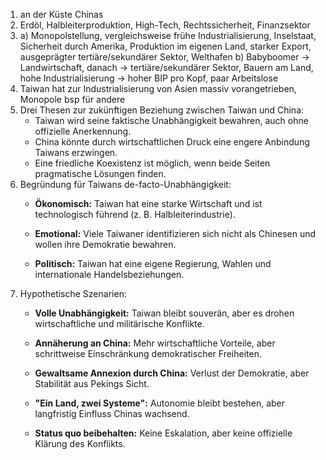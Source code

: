 1) an der Küste Chinas
2) Erdöl, Halbleiterproduktion, High-Tech, Rechtssicherheit, Finanzsektor
3) 
	a) Monopolstellung, vergleichsweise frühe Industrialisierung, Inselstaat, Sicherheit durch Amerika, Produktion im eigenen Land, starker Export, ausgeprägter tertiäre/sekundärer Sektor, Welthafen
	b) Babyboomer -> Landwirtschaft, danach -> tertiäre/sekundärer Sektor, Bauern am Land, hohe Industrialisierung -> hoher BIP pro Kopf, paar Arbeitslose
4) Taiwan hat zur Industrialisierung von Asien massiv vorangetrieben, Monopole bsp für andere
5) Drei Thesen zur zukünftigen Beziehung zwischen Taiwan und China:
	- Taiwan wird seine faktische Unabhängigkeit bewahren, auch ohne offizielle Anerkennung.
	- China könnte durch wirtschaftlichen Druck eine engere Anbindung Taiwans erzwingen.
	- Eine friedliche Koexistenz ist möglich, wenn beide Seiten pragmatische Lösungen finden.
6) Begründung für Taiwans de-facto-Unabhängigkeit:
	- **Ökonomisch:** Taiwan hat eine starke Wirtschaft und ist technologisch führend (z. B. Halbleiterindustrie).
	
	- **Emotional:** Viele Taiwaner identifizieren sich nicht als Chinesen und wollen ihre Demokratie bewahren.
	
	- **Politisch:** Taiwan hat eine eigene Regierung, Wahlen und internationale Handelsbeziehungen.
7) Hypothetische Szenarien:
	- **Volle Unabhängigkeit:** Taiwan bleibt souverän, aber es drohen wirtschaftliche und militärische Konflikte.
	    
	- **Annäherung an China:** Mehr wirtschaftliche Vorteile, aber schrittweise Einschränkung demokratischer Freiheiten.
	    
	- **Gewaltsame Annexion durch China:** Verlust der Demokratie, aber Stabilität aus Pekings Sicht.
	    
	- **"Ein Land, zwei Systeme":** Autonomie bleibt bestehen, aber langfristig Einfluss Chinas wachsend.
	    
	- **Status quo beibehalten:** Keine Eskalation, aber keine offizielle Klärung des Konflikts.